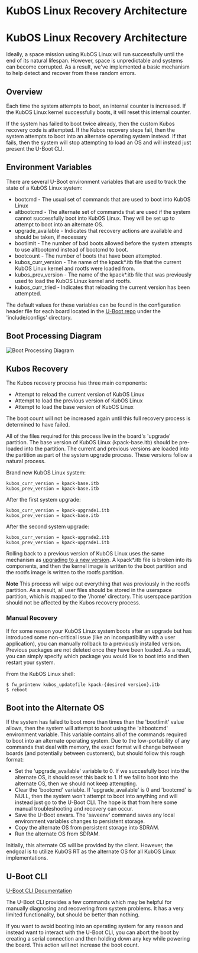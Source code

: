 # KubOS Linux Recovery Architecture

# KubOS Linux Recovery Architecture

Ideally, a space mission using KubOS Linux will run successfully until the end of its natural lifespan. However, space is unpredictable and systems can become corrupted. As a result, we've implemented a basic mechanism to help detect and recover from these random errors.

## Overview

Each time the system attempts to boot, an internal counter is increased. If the KubOS Linux kernel successfully boots, it will reset this internal counter.

If the system has failed to boot twice already, then the custom Kubos recovery code is attempted. If the Kubos recovery steps fail, then the system attempts to boot into an alternate operating system instead. If that fails, then the system will stop attempting to load an OS and will instead just present the U-Boot CLI.

## Environment Variables

There are several U-Boot environment variables that are used to track the state of a KubOS Linux system:
* bootcmd - The usual set of commands that are used to boot into KubOS Linux
* altbootcmd - The alternate set of commands that are used if the system cannot successfully boot into KubOS Linux. They will be set up to attempt to boot into an alternate OS.
* upgrade_available - Indicates that recovery actions are available and should be taken, if necessary
* bootlimit - The number of bad boots allowed before the system attempts to use altbootcmd instead of bootcmd to boot. 
* bootcount - The number of boots that have been attempted.
* kubos\_curr\_version - The name of the kpack*.itb file that the current KubOS Linux kernel and rootfs were loaded from.
* kubos\_prev\_version - The name of the kpack*.itb file that was previously used to load the KubOS Linux kernel and rootfs. 
* kubos\_curr\_tried - Indicates that reloading the current version has been attempted.

The default values for these variables can be found in the configuration header file for each board located in the [U-Boot repo](https://github.com/kubostech/uboot) under the 'include/configs' directory.


## Boot Processing Diagram

![Boot Processing Diagram](images/kubos_linux_recovery.png)


## Kubos Recovery

The Kubos recovery process has three main components:
* Attempt to reload the current version of KubOS Linux
* Attempt to load the previous version of KubOS Linux
* Attempt to load the base version of KubOS Linux

The boot count will not be increased again until this full recovery process is determined to have failed.

All of the files required for this process live in the board's 'upgrade' partition. The base version of KubOS Linux (kpack-base.itb) should be pre-loaded into the partition. The current and previous versions are loaded into the partition as part of the system upgrade process. These versions follow a natural process.

Brand new KubOS Linux system:

    kubos_curr_version = kpack-base.itb
    kubos_prev_version = kpack-base.itb
    
After the first system upgrade:

    kubos_curr_version = kpack-upgrade1.itb
    kubos_prev_version = kpack-base.itb
    
After the second system upgrade:

    kubos_curr_version = kpack-upgrade2.itb
    kubos_prev_version = kpack-upgrade1.itb

Rolling back to a previous version of KubOS Linux uses the same mechanism as [upgrading to a new version](docs/kubos-linux-upgrade.md). A kpack*.itb file
is broken into its components, and then the kernel image is written to the boot partition and the rootfs image is written to the rootfs partition.

**Note** This process will wipe out everything that was previously in the rootfs partition. As a result, all user files should be stored in the userspace partition, which is mapped to the '/home' directory. This userspace partition should not be affected by the Kubos recovery process.

### Manual Recovery

If for some reason your KubOS Linux system boots after an upgrade but has introduced some non-critical issue (like an incompatibility with a user application), you can manually rollback to a previously installed version. Previous packages are not deleted once they have been loaded. As a result, you can simply specify which package you would like to boot into and then restart your system.

From the KubOS Linux shell:

    $ fw_printenv kubos_updatefile kpack-{desired version}.itb
    $ reboot


## Boot into the Alternate OS

If the system has failed to boot more than times than the 'bootlimit' value allows, then the system will attempt to boot using the 'altbootcmd' environment variable.  This variable contains all of the commands required to boot into an alternate operating system. Due to the low-portability of any commands that deal with memory, the exact format will change between boards (and potentially between customers), but should follow this rough format:

* Set the 'upgrade_available' variable to 0. If we succesfully boot into the alternate OS, it should reset this back to 1. If we fail to boot into the alternate OS, then we should not keep attempting.
* Clear the 'bootcmd' variable. If 'upgrade_available' is 0 and 'bootcmd' is NULL, then the system won't attempt to boot into anything and will instead just go to the U-Boot CLI. The hope is that from here some manual troubleshooting and recovery can occur.
* Save the U-Boot envars. The 'saveenv' command saves any local environment variables changes to persistent storage.
* Copy the alternate OS from persistent storage into SDRAM.
* Run the alternate OS from SDRAM.

Initially, this alternate OS will be provided by the client. However, the endgoal is to utilize KubOS RT as the alternate OS for all KubOS Linux implementations.

## U-Boot CLI

[U-Boot CLI Documentation](http://www.denx.de/wiki/DULG/UBootCommandLineInterface)

The U-Boot CLI provides a few commands which may be helpful for manually diagnosing and recovering from system problems. It has a very limited functionality, but should be better than nothing.

If you want to avoid booting into an operating system for any reason and instead want to interact with the U-Boot CLI, you can abort the boot by creating a serial connection and then holding down any key while powering the board. This action will not increase the boot count. 